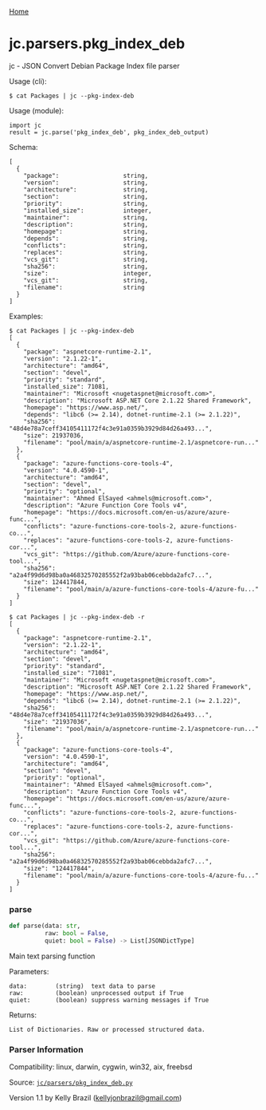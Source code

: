 [Home](https://kellyjonbrazil.github.io/jc/)
<a id="jc.parsers.pkg_index_deb"></a>

# jc.parsers.pkg\_index\_deb

jc - JSON Convert Debian Package Index file parser

Usage (cli):

    $ cat Packages | jc --pkg-index-deb

Usage (module):

    import jc
    result = jc.parse('pkg_index_deb', pkg_index_deb_output)

Schema:

    [
      {
        "package":                  string,
        "version":                  string,
        "architecture":             string,
        "section":                  string,
        "priority":                 string,
        "installed_size":           integer,
        "maintainer":               string,
        "description":              string,
        "homepage":                 string,
        "depends":                  string,
        "conflicts":                string,
        "replaces":                 string,
        "vcs_git":                  string,
        "sha256":                   string,
        "size":                     integer,
        "vcs_git":                  string,
        "filename":                 string
      }
    ]

Examples:

    $ cat Packages | jc --pkg-index-deb
    [
      {
        "package": "aspnetcore-runtime-2.1",
        "version": "2.1.22-1",
        "architecture": "amd64",
        "section": "devel",
        "priority": "standard",
        "installed_size": 71081,
        "maintainer": "Microsoft <nugetaspnet@microsoft.com>",
        "description": "Microsoft ASP.NET Core 2.1.22 Shared Framework",
        "homepage": "https://www.asp.net/",
        "depends": "libc6 (>= 2.14), dotnet-runtime-2.1 (>= 2.1.22)",
        "sha256": "48d4e78a7ceff34105411172f4c3e91a0359b3929d84d26a493...",
        "size": 21937036,
        "filename": "pool/main/a/aspnetcore-runtime-2.1/aspnetcore-run..."
      },
      {
        "package": "azure-functions-core-tools-4",
        "version": "4.0.4590-1",
        "architecture": "amd64",
        "section": "devel",
        "priority": "optional",
        "maintainer": "Ahmed ElSayed <ahmels@microsoft.com>",
        "description": "Azure Function Core Tools v4",
        "homepage": "https://docs.microsoft.com/en-us/azure/azure-func...",
        "conflicts": "azure-functions-core-tools-2, azure-functions-co...",
        "replaces": "azure-functions-core-tools-2, azure-functions-cor...",
        "vcs_git": "https://github.com/Azure/azure-functions-core-tool...",
        "sha256": "a2a4f99d6d98ba0a46832570285552f2a93bab06cebbda2afc7...",
        "size": 124417844,
        "filename": "pool/main/a/azure-functions-core-tools-4/azure-fu..."
      }
    ]

    $ cat Packages | jc --pkg-index-deb -r
    [
      {
        "package": "aspnetcore-runtime-2.1",
        "version": "2.1.22-1",
        "architecture": "amd64",
        "section": "devel",
        "priority": "standard",
        "installed_size": "71081",
        "maintainer": "Microsoft <nugetaspnet@microsoft.com>",
        "description": "Microsoft ASP.NET Core 2.1.22 Shared Framework",
        "homepage": "https://www.asp.net/",
        "depends": "libc6 (>= 2.14), dotnet-runtime-2.1 (>= 2.1.22)",
        "sha256": "48d4e78a7ceff34105411172f4c3e91a0359b3929d84d26a493...",
        "size": "21937036",
        "filename": "pool/main/a/aspnetcore-runtime-2.1/aspnetcore-run..."
      },
      {
        "package": "azure-functions-core-tools-4",
        "version": "4.0.4590-1",
        "architecture": "amd64",
        "section": "devel",
        "priority": "optional",
        "maintainer": "Ahmed ElSayed <ahmels@microsoft.com>",
        "description": "Azure Function Core Tools v4",
        "homepage": "https://docs.microsoft.com/en-us/azure/azure-func...",
        "conflicts": "azure-functions-core-tools-2, azure-functions-co...",
        "replaces": "azure-functions-core-tools-2, azure-functions-cor...",
        "vcs_git": "https://github.com/Azure/azure-functions-core-tool...",
        "sha256": "a2a4f99d6d98ba0a46832570285552f2a93bab06cebbda2afc7...",
        "size": "124417844",
        "filename": "pool/main/a/azure-functions-core-tools-4/azure-fu..."
      }
    ]

<a id="jc.parsers.pkg_index_deb.parse"></a>

### parse

```python
def parse(data: str,
          raw: bool = False,
          quiet: bool = False) -> List[JSONDictType]
```

Main text parsing function

Parameters:

    data:        (string)  text data to parse
    raw:         (boolean) unprocessed output if True
    quiet:       (boolean) suppress warning messages if True

Returns:

    List of Dictionaries. Raw or processed structured data.

### Parser Information
Compatibility:  linux, darwin, cygwin, win32, aix, freebsd

Source: [`jc/parsers/pkg_index_deb.py`](https://github.com/kellyjonbrazil/jc/blob/master/jc/parsers/pkg_index_deb.py)

Version 1.1 by Kelly Brazil (kellyjonbrazil@gmail.com)

